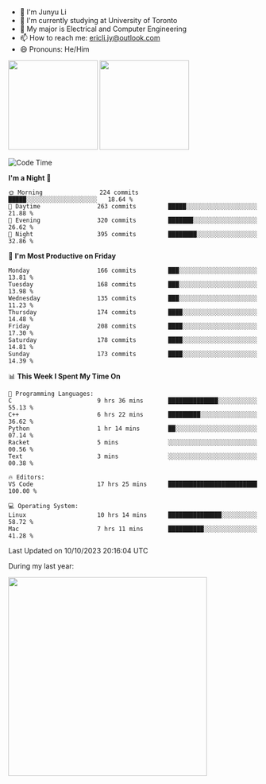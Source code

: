 ### 
- 👨 I'm Junyu Li
- 📖 I'm currently studying at University of Toronto
- 🌱 My major is Electrical and Computer Engineering
- 📫 How to reach me: ericli.jy@outlook.com
- 😄 Pronouns: He/Him

<p align="left">  
  <img height="180em" src="https://github-readme-stats-git-master-ericjyli.vercel.app/api?username=ericjyli&theme=tokyonight&show_icons=true&count_private=true&include_orgs=true" />
  <img height="180em" src="https://github-readme-stats-git-master-ericjyli.vercel.app/api/top-langs/?username=ericjyli&theme=tokyonight&count_private=true&include_orgs=true&include_orgs=true&layout=compact" />
</p>

<!--START_SECTION:waka-->
![Code Time](http://img.shields.io/badge/Code%20Time-230%20hrs%2021%20mins-blue)

**I'm a Night 🦉** 

```text
🌞 Morning                224 commits         █████░░░░░░░░░░░░░░░░░░░░   18.64 % 
🌆 Daytime                263 commits         █████░░░░░░░░░░░░░░░░░░░░   21.88 % 
🌃 Evening                320 commits         ███████░░░░░░░░░░░░░░░░░░   26.62 % 
🌙 Night                  395 commits         ████████░░░░░░░░░░░░░░░░░   32.86 % 
```
📅 **I'm Most Productive on Friday** 

```text
Monday                   166 commits         ███░░░░░░░░░░░░░░░░░░░░░░   13.81 % 
Tuesday                  168 commits         ███░░░░░░░░░░░░░░░░░░░░░░   13.98 % 
Wednesday                135 commits         ███░░░░░░░░░░░░░░░░░░░░░░   11.23 % 
Thursday                 174 commits         ████░░░░░░░░░░░░░░░░░░░░░   14.48 % 
Friday                   208 commits         ████░░░░░░░░░░░░░░░░░░░░░   17.30 % 
Saturday                 178 commits         ████░░░░░░░░░░░░░░░░░░░░░   14.81 % 
Sunday                   173 commits         ████░░░░░░░░░░░░░░░░░░░░░   14.39 % 
```


📊 **This Week I Spent My Time On** 

```text
💬 Programming Languages: 
C                        9 hrs 36 mins       ██████████████░░░░░░░░░░░   55.13 % 
C++                      6 hrs 22 mins       █████████░░░░░░░░░░░░░░░░   36.62 % 
Python                   1 hr 14 mins        ██░░░░░░░░░░░░░░░░░░░░░░░   07.14 % 
Racket                   5 mins              ░░░░░░░░░░░░░░░░░░░░░░░░░   00.56 % 
Text                     3 mins              ░░░░░░░░░░░░░░░░░░░░░░░░░   00.38 % 

🔥 Editors: 
VS Code                  17 hrs 25 mins      █████████████████████████   100.00 % 

💻 Operating System: 
Linux                    10 hrs 14 mins      ███████████████░░░░░░░░░░   58.72 % 
Mac                      7 hrs 11 mins       ██████████░░░░░░░░░░░░░░░   41.28 % 
```


 Last Updated on 10/10/2023 20:16:04 UTC
<!--END_SECTION:waka-->

<p> During my last year: </p>
<img height="400em" src="https://github-readme-stats-git-master-ericjyli.vercel.app/api/wakatime?username=ericjyli&layout=compact&theme=tokyonight" />

<!--
Here are some ideas to get you started:

- 🔭 I’m currently working on ...
- 🌱 I’m currently learning ...
- 👯 I’m looking to collaborate on ...
- 🤔 I’m looking for help with ...
- 💬 Ask me about ...
- 📫 How to reach me: ...
- 😄 Pronouns: ...
- ⚡ Fun fact: ...
-->
